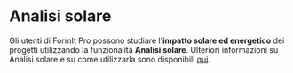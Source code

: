 # Analisi solare

Gli utenti di FormIt Pro possono studiare l'**impatto solare ed energetico** dei progetti utilizzando la funzionalità **Analisi solare**. Ulteriori informazioni su Analisi solare e su come utilizzarla sono disponibili [qui](https://windows.help.formit.autodesk.com/v/italian/formit-primer/part-ii/2.9-solar-and-insight-energy-analysis).
